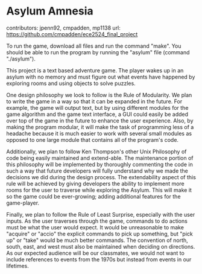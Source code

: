 Asylum Amnesia
=====================

contributors: jpenn92, cmpadden, mp1138
url: https://github.com/cmpadden/ece2524_final_project

To run the game, download all files and run the command "make".  You should be able to run the program by running the "asylum" file (command "./asylum").

This project is a text based adventure game.  The player wakes up in an asylum with no memory and must figure out
what events have happened by exploring rooms and using objects to solve puzzles.

<!-- more -->

One design philosophy we look to follow is the Rule of Modularity.  We plan to write the game in a way so that it
can be expanded in the future.  For example, the game will output text, but by using different modules for the
game algorithm and the game text interface, a GUI could easily be added over top of the game in the future to 
enhance the user experience.  Also, by making the program modular, it will make the task of programming less of a
headache because it is much easier to work with several small modules as opposed to one large module that contains
all of the program's code.

Additionally, we plan to follow Ken Thompson's other Unix Philosophy of code being easily maintained and extend-able.
The maintenance portion of this philosophy will be implemented by thoroughly commenting the code in such a way that 
future developers will fully understand why we made the decisions we did during the design process. The extendability
aspect of this rule will be achieved by giving developers the ability to implement more rooms for the user to traverse
while exploring the Asylum. This will make it so the game could be ever-growing; adding additional features for the
game-player.

Finally, we plan to follow the Rule of Least Surprise, especially with the user inputs. As the user traverses through 
the game, commands to do actions must be what the user would expect. It would be unreasonable to make "acquire" or 
"accio" the explicit commands to pick up something, but "pick up" or "take" would be much better commands. The 
convention of north, south, east, and west must also be maintained when deciding on directions. As our expected 
audience will be our classmates, we would not want to include references to events from the 1970s but instead from 
events in our lifetimes.

